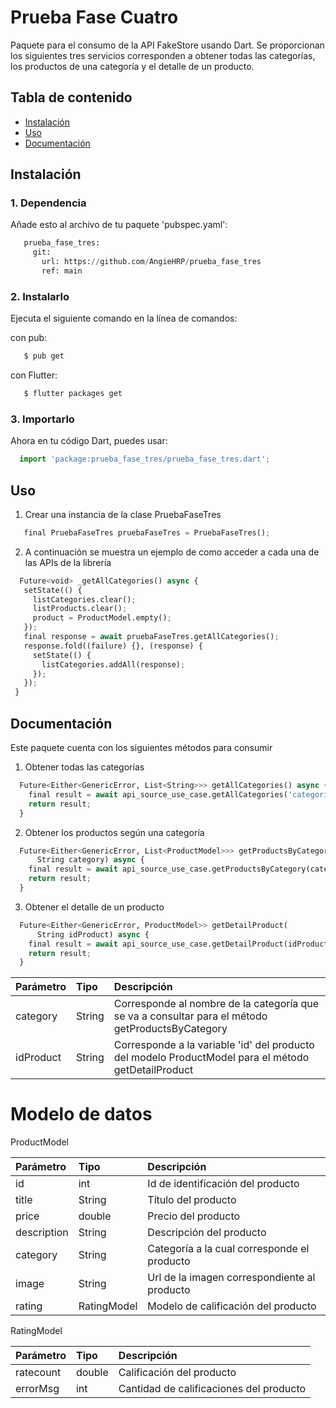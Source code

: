 # Prueba Fase Cuatro


Paquete para el consumo de la API FakeStore usando Dart. Se proporcionan los siguientes tres servicios corresponden a obtener todas las categorías, los productos de una categoría y el detalle de un producto.


## Tabla de contenido

  - [Instalación](#installation)
  - [Uso](#usage)
  - [Documentación](#documentation)

## Instalación


### 1. Dependencia

Añade esto al archivo de tu paquete 'pubspec.yaml':

```python
   prueba_fase_tres:
     git:
       url: https://github.com/AngieHRP/prueba_fase_tres
       ref: main
```

### 2. Instalarlo
Ejecuta el siguiente comando en la línea de comandos:

con pub: 
```python
   $ pub get
```

con Flutter:
```python
   $ flutter packages get
```

### 3. Importarlo
Ahora en tu código Dart, puedes usar:

```python
  import 'package:prueba_fase_tres/prueba_fase_tres.dart';
```


## Uso


1. Crear una instancia de la clase PruebaFaseTres

```python
   final PruebaFaseTres pruebaFaseTres = PruebaFaseTres();  
```
2. A continuación se muestra un ejemplo de como acceder a cada una de las APIs de la librería

 ```python
   Future<void> _getAllCategories() async {
    setState(() {
      listCategories.clear();
      listProducts.clear();
      product = ProductModel.empty();
    });
    final response = await pruebaFaseTres.getAllCategories();
    response.fold((failure) {}, (response) {
      setState(() {
        listCategories.addAll(response);
      });
    });
  }
```  


## Documentación

Este paquete cuenta con los siguientes métodos para consumir

1. Obtener todas las categorías
```python
  Future<Either<GenericError, List<String>>> getAllCategories() async {
    final result = await api_source_use_case.getAllCategories('categories');
    return result;
  }
```

2. Obtener los productos según una categoría
   
```python
  Future<Either<GenericError, List<ProductModel>>> getProductsByCategory(
      String category) async {
    final result = await api_source_use_case.getProductsByCategory(category);
    return result;
  }
```

3. Obtener el detalle de un producto
```python
  Future<Either<GenericError, ProductModel>> getDetailProduct(
      String idProduct) async {
    final result = await api_source_use_case.getDetailProduct(idProduct);
    return result;
  }
```

| Parámetro                             | Tipo            | Descripción                                                                                             |
| :------------------------------------ | :-------------- | :------------------------------------------------------------------------------------------------------ | 
| category                              | String          | Corresponde al nombre de la categoría que se va a consultar para el método getProductsByCategory        |       
| idProduct                             | String          | Corresponde a la variable 'id' del producto del modelo ProductModel para el método  getDetailProduct    |      


# Modelo de datos


ProductModel

  | Parámetro                            | Tipo            | Descripción                                                                                             |
  | :------------------------------------| :-------------- | :------------------------------------------------------------------------------------------------------ | 
  | id                                   | int             | Id de identificación del producto                                                                       |       
  | title                                | String          | Título del producto                                                                                     | 
  | price                                | double          | Precio del producto                                                                                     |
  | description                          | String          | Descripción del producto                                                                                |
  | category                             | String          | Categoría a la cual corresponde el producto                                                             |
  | image                                | String          | Url de la imagen correspondiente al producto                                                            |
  | rating                               | RatingModel     | Modelo de calificación del producto                                                                     |

RatingModel

  | Parámetro                            | Tipo            | Descripción                                                                                             |
  | :------------------------------------| :-------------- | :------------------------------------------------------------------------------------------------------ | 
  | ratecount                            | double          | Calificación del producto                                                                               |       
  | errorMsg                             | int             | Cantidad de calificaciones del producto                                                                 | 
